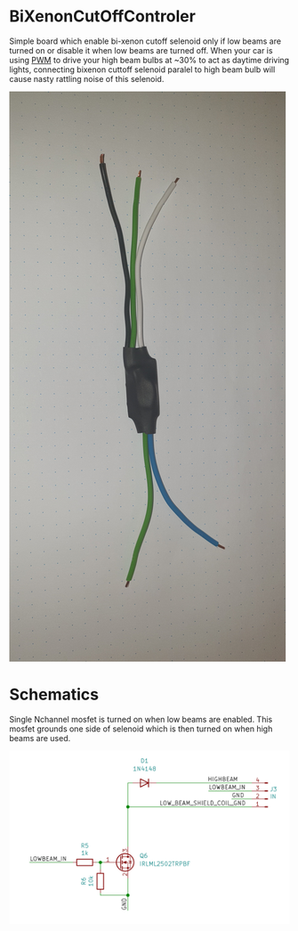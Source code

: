 # BiXenonCutOffControler

Simple board which enable bi-xenon cutoff selenoid only if low beams are turned on or disable it when low beams are turned off. When your car is using [PWM](https://en.wikipedia.org/wiki/Pulse-width_modulation) to drive your high beam bulbs at ~30% to act as daytime driving lights, connecting bixenon cuttoff selenoid paralel to high beam bulb will cause nasty rattling noise of this selenoid. 

<img src="https://raw.githubusercontent.com/tomaskovacik/BiXenonCutOffControler/main/20210721_141458.jpg" />

# Schematics

Single Nchannel mosfet is turned on when low beams are enabled. This mosfet grounds one side of selenoid which is then turned on when high beams are used.

<img src="https://raw.githubusercontent.com/tomaskovacik/BiXenonCutOffControler/main/schematics.png" />
